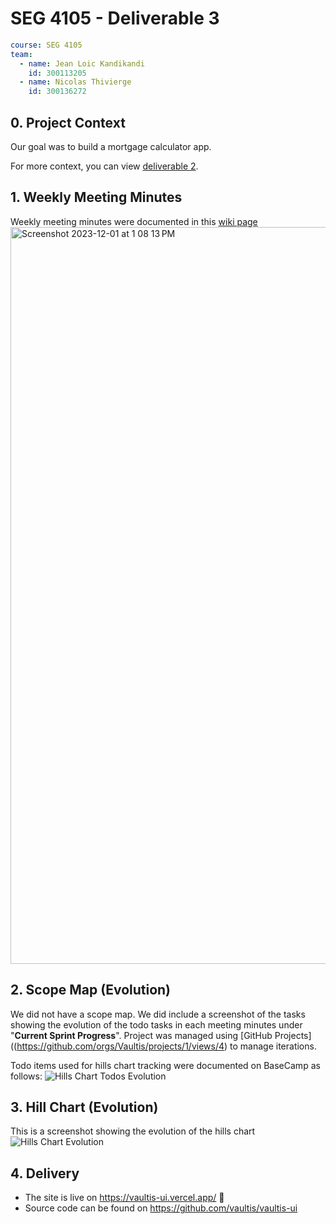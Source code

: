 # SEG 4105 - Deliverable 3

```yml
course: SEG 4105
team:
  - name: Jean Loic Kandikandi
    id: 300113205
  - name: Nicolas Thivierge
    id: 300136272
```
## 0. Project Context
Our goal was to build a mortgage calculator app.

For more context, you can view [deliverable 2](https://github.com/Vaultis/delivrable_2).

## 1. Weekly Meeting Minutes
Weekly meeting minutes were documented in this [wiki page](https://github.com/Vaultis/.github/wiki)
<img width="1179" alt="Screenshot 2023-12-01 at 1 08 13 PM" src="https://github.com/Vaultis/deliverable-3/assets/55165891/25c537d3-e4e7-4748-9424-7aca27cbd0e2">

## 2. Scope Map (Evolution)
We did not have a scope map. We did include a screenshot of the tasks showing the evolution of the todo tasks in each meeting minutes under "**Current Sprint Progress**". Project was managed using [GitHub Projects]((https://github.com/orgs/Vaultis/projects/1/views/4) to manage iterations.

Todo items used for hills chart tracking were documented on BaseCamp as follows:
![Hills Chart Todos Evolution](https://github.com/Vaultis/deliverable-3/assets/55165891/70d266bd-7ed6-44e8-ba64-53eb3b632073)


## 3. Hill Chart (Evolution)
This is a screenshot showing the evolution of the hills chart
![Hills Chart Evolution](https://github.com/Vaultis/deliverable-3/assets/55165891/1be5539e-7979-4db6-b168-0a1c80e9275a)

## 4. Delivery
- The site is live on https://vaultis-ui.vercel.app/ 🎉
- Source code can be found on https://github.com/vaultis/vaultis-ui
